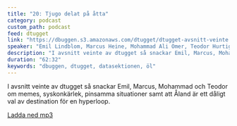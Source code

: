 ```yaml
---
title: "20: Tjugo delat på åtta"
category: podcast
custom_path: podcast
feed: dtugget
link: "https://dbuggen.s3.amazonaws.com/dtugget/dtugget-avsnitt-veinte.mp3"
speaker: "Emil Lindblom, Marcus Heine, Mohammad Ali Omer, Teodor Hurtigh Isaacs"
description: "I avsnitt veinte av dtugget så snackar Emil, Marcus, Mohammad och Teodor om memes, syskonkärlek, pinsamma situationer samt att Åland är ett dåligt val av destination för en hyperloop."
duration: "62:32"
keywords: "dbuggen, dtugget, datasektionen, öl"
---
```

<script src="/audiojs/audio.min.js"></script>
<script>
  audiojs.events.ready(function() {
    var as = audiojs.createAll();
  });
</script>

I avsnitt veinte av dtugget så snackar Emil, Marcus, Mohammad och Teodor om memes, syskonkärlek, pinsamma situationer samt att Åland är ett dåligt val av destination för en hyperloop.

<audio src="{{ page.link }}" preload="auto"></audio>

<p class="center">
  <a class="center" href="{{ page.link }}">Ladda ned mp3</a>
</p>
